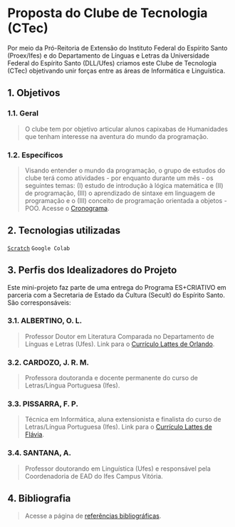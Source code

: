 # Proposta do Clube de Tecnologia (CTec)

Por meio da Pró-Reitoria de Extensão do Instituto Federal do Espírito Santo (Proex/Ifes) e do Departamento de Línguas e Letras da Universidade Federal do Espírito Santo (DLL/Ufes) criamos este Clube de Tecnologia (CTec) objetivando unir forças entre as áreas de Informática e Linguística.

## 1. Objetivos

### 1.1. Geral
> O clube tem por objetivo articular alunos capixabas de Humanidades que tenham interesse na aventura do mundo da programação.

### 1.2. Específicos
> Visando entender o mundo da programação, o grupo de estudos do clube terá como atividades - por enquanto durante um mês - os seguintes temas: (I) estudo de introdução à lógica matemática e (II) de programação, (III) o aprendizado de sintaxe em linguagem de programação e o (III) conceito de programação orientada a objetos - POO. Acesse o [Cronograma](https://github.com/fppissarra/ctec/blob/main/cap0.md).

## 2. Tecnologias utilizadas
<code>[Scratch](https://scratch.mit.edu/)</code> <code>Google Colab</code>

## 3. Perfis dos Idealizadores do Projeto
Este mini-projeto faz parte de uma entrega do Programa ES+CRIATIVO em parceria com a Secretaria de Estado da Cultura (Secult) do Espírito Santo. São corresponsáveis:

### 3.1. ALBERTINO, O. L.
> Professor Doutor em Literatura Comparada no Departamento de Línguas e Letras (Ufes). Link para o [Currículo Lattes de Orlando](http://lattes.cnpq.br/1807713896369299).

### 3.2. CARDOZO, J. R. M.
> Professora doutoranda e docente permanente do curso de Letras/Língua Portuguesa (Ifes).

### 3.3. PISSARRA, F. P.
> Técnica em Informática, aluna extensionista e finalista do curso de Letras/Língua Portuguesa (Ifes). Link para o [Currículo Lattes de Flávia](http://lattes.cnpq.br/7945109731847519).

### 3.4. SANTANA, A.
> Professor doutorando em Linguística (Ufes) e responsável pela Coordenadoria de EAD do Ifes Campus Vitória.

## 4. Bibliografia

> Acesse a página de [referências bibliográficas](https://github.com/fppissarra/ctec/blob/main/biblio.md).
